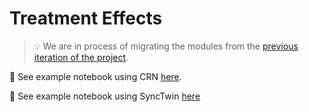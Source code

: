 # Treatment Effects

> 💡 We are in process of migrating the modules from the [previous iteration of the project](https://github.com/vanderschaarlab/clairvoyance2).

📓 See example notebook using CRN [here](https://github.com/vanderschaarlab/clairvoyance2/blob/main/tutorials/crn.ipynb).

📓 See example notebook using SyncTwin [here](https://github.com/vanderschaarlab/clairvoyance2/blob/main/tutorials/synctwin.ipynb)
